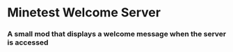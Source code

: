 # Minetest Welcome Server
### A small mod that displays a welcome message when the server is accessed
